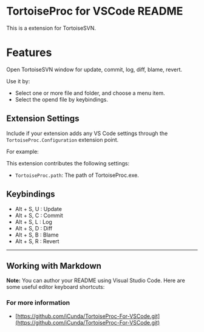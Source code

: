 # TortoiseProc for VSCode README

This is a extension for TortoiseSVN.

# Features

Open TortoiseSVN window for update, commit, log, diff, blame, revert.

Use it by:
* Select one or more file and folder, and choose a menu item.
* Select the opend file by keybindings.

## Extension Settings

Include if your extension adds any VS Code settings through the `TortoiseProc.Configuration` extension point.

For example:

This extension contributes the following settings:

* `TortoiseProc.path`: The path of TortoiseProc.exe.

## Keybindings
* Alt + S, U : Update
* Alt + S, C : Commit
* Alt + S, L : Log
* Alt + S, D : Diff
* Alt + S, B : Blame
* Alt + S, R : Revert

-----------------------------------------------------------------------------------------------------------

## Working with Markdown

**Note:** You can author your README using Visual Studio Code.  Here are some useful editor keyboard shortcuts:

### For more information

* [https://github.com/iCunda/TortoiseProc-For-VSCode.git](https://github.com/iCunda/TortoiseProc-For-VSCode.git)